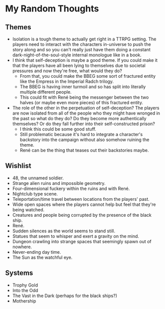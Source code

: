 # My Random Thoughts

## Themes

- Isolation is a tough theme to actually get right in a TTRPG setting. The players need to interact
  with the characters in-universe to push the story along and so you can't really just have them doing
  a constant dark-night-of-the-soul-style internal monologue like in a book.
- I think that self-deception is maybe a good theme. If you could make it that the players have all
  been lying to themselves due to societal pressures and now they're free, what would they do?
  - From that, you could make the BBEG some sort of fractured entity like the Empress in the
    Imperial Radch trilogy.
  - The BBEG is having inner turmoil and so has split into literally multiple different people.
  - This could fit with René being the messenger between the two halves (or maybe even more pieces)
    of this fractured entity.
- The role of the other in the perpetuation of self-deception? The players are now isolated from all
  of the people who they might have wronged in the past so what do they do? Do they become more
  authentically themselves? Or do they fall further into their self-constructed prison?
  - I think this could be some good stuff.
  - Still problematic because it's hard to integrate a character's backstory into the campaign
    without also somehow ruining the theme.
  - René can be the thing that teases out their backstories maybe.

## Wishlist

- 48, the unnamed soldier.
- Strange alien ruins and impossible geometry.
- Four-dimensional fuckery within the ruins and with René.
- Nightclub type scene.
- Teleportation/time travel between locations from the players' past.
- Wide open spaces where the players cannot help but feel that they're being watched.
- Creatures and people being corrupted by the presence of the black ship.
- René.
- Sudden silences as the world seems to stand still.
- Statues that seem to whisper and exert a gravity on the mind.
- Dungeon crawling into strange spaces that seemingly spawn out of nowhere.
- Never-ending day time.
- The Sun as the watchful eye.

## Systems

- Trophy Gold
- Into the Odd
- The Vast in the Dark (perhaps for the black ships?)
- Mothership
